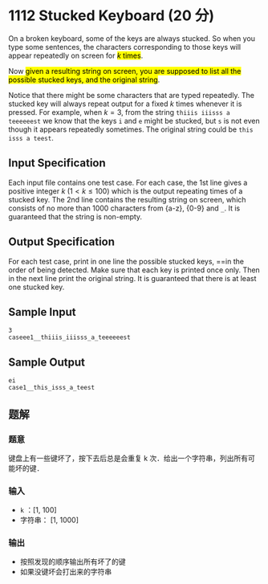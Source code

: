 # 1112 Stucked Keyboard (20 分)

On a broken keyboard, some of the keys are always stucked. So when you type some sentences, the characters corresponding to those keys will appear repeatedly on screen for <mark>$k$ times</mark>.

Now <mark>given a resulting string on screen, you are supposed to list all the possible stucked keys, and the original string</mark>.

Notice that there might be some characters that are typed repeatedly. The stucked key will always repeat output for a fixed $k$ times whenever it is pressed. For example, when $k = 3$, from the string `thiiis iiisss a teeeeeest` we know that the keys `i` and `e` might be stucked, but `s` is not even though it appears repeatedly sometimes. The original string could be `this isss a teest`.

## Input Specification

Each input file contains one test case. For each case, the 1st line gives a positive integer $k$ ($1 < k \le 100$) which is the output repeating times of a stucked key. The 2nd line contains the resulting string on screen, which consists of no more than 1000 characters from {a-z}, {0-9} and `_`. It is guaranteed that the string is non-empty.

## Output Specification

For each test case, print in one line the possible stucked keys, ==in the order of being detected. Make sure that each key is printed once only. Then in the next line print the original string. It is guaranteed that there is at least one stucked key.

## Sample Input

    3
    caseee1__thiiis_iiisss_a_teeeeeest

## Sample Output

    ei
    case1__this_isss_a_teest

## 题解

### 题意

键盘上有一些键坏了，按下去后总是会重复 k 次．给出一个字符串，列出所有可能坏的键．

### 输入

- `k` ：[1, 100]
- 字符串： [1, 1000]

### 输出

- 按照发现的顺序输出所有坏了的键
- 如果没键坏会打出来的字符串
